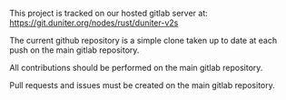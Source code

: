 This project is tracked on our hosted gitlab server at:
https://git.duniter.org/nodes/rust/duniter-v2s

The current github repository is a simple clone taken up to date at each push on the main gitlab repository.

All contributions should be performed on the main gitlab repository.

Pull requests and issues must be created on the main gitlab repository.
